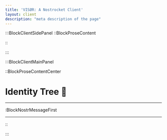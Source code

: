 ```yaml
---
title: 'VISØR: A Nostrocket Client'
layout: client
description: "meta description of the page"
---
```


:::BlockClientSidePanel
::BlockProseContent





::

:::

:::BlockClientMainPanel

::BlockProseContentCenter

# Identity Tree 🌴

---

:BlockNostrMessageFirst

---

::

:::
